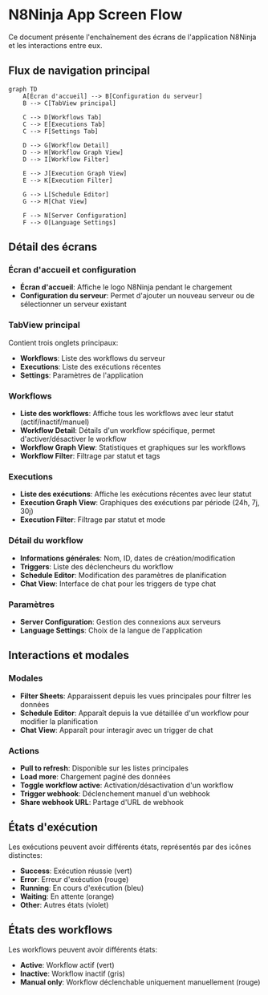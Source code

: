# N8Ninja App Screen Flow

Ce document présente l'enchaînement des écrans de l'application N8Ninja et les interactions entre eux.

## Flux de navigation principal

```mermaid
graph TD
    A[Écran d'accueil] --> B[Configuration du serveur]
    B --> C[TabView principal]
    
    C --> D[Workflows Tab]
    C --> E[Executions Tab]
    C --> F[Settings Tab]
    
    D --> G[Workflow Detail]
    D --> H[Workflow Graph View]
    D --> I[Workflow Filter]
    
    E --> J[Execution Graph View]
    E --> K[Execution Filter]
    
    G --> L[Schedule Editor]
    G --> M[Chat View]
    
    F --> N[Server Configuration]
    F --> O[Language Settings]
```

## Détail des écrans

### Écran d'accueil et configuration
- **Écran d'accueil**: Affiche le logo N8Ninja pendant le chargement
- **Configuration du serveur**: Permet d'ajouter un nouveau serveur ou de sélectionner un serveur existant

### TabView principal
Contient trois onglets principaux:
- **Workflows**: Liste des workflows du serveur
- **Executions**: Liste des exécutions récentes
- **Settings**: Paramètres de l'application

### Workflows
- **Liste des workflows**: Affiche tous les workflows avec leur statut (actif/inactif/manuel)
- **Workflow Detail**: Détails d'un workflow spécifique, permet d'activer/désactiver le workflow
- **Workflow Graph View**: Statistiques et graphiques sur les workflows
- **Workflow Filter**: Filtrage par statut et tags

### Executions
- **Liste des exécutions**: Affiche les exécutions récentes avec leur statut
- **Execution Graph View**: Graphiques des exécutions par période (24h, 7j, 30j)
- **Execution Filter**: Filtrage par statut et mode

### Détail du workflow
- **Informations générales**: Nom, ID, dates de création/modification
- **Triggers**: Liste des déclencheurs du workflow
- **Schedule Editor**: Modification des paramètres de planification
- **Chat View**: Interface de chat pour les triggers de type chat

### Paramètres
- **Server Configuration**: Gestion des connexions aux serveurs
- **Language Settings**: Choix de la langue de l'application

## Interactions et modales

### Modales
- **Filter Sheets**: Apparaissent depuis les vues principales pour filtrer les données
- **Schedule Editor**: Apparaît depuis la vue détaillée d'un workflow pour modifier la planification
- **Chat View**: Apparaît pour interagir avec un trigger de chat

### Actions
- **Pull to refresh**: Disponible sur les listes principales
- **Load more**: Chargement paginé des données
- **Toggle workflow active**: Activation/désactivation d'un workflow
- **Trigger webhook**: Déclenchement manuel d'un webhook
- **Share webhook URL**: Partage d'URL de webhook

## États d'exécution
Les exécutions peuvent avoir différents états, représentés par des icônes distinctes:
- **Success**: Exécution réussie (vert)
- **Error**: Erreur d'exécution (rouge)
- **Running**: En cours d'exécution (bleu)
- **Waiting**: En attente (orange)
- **Other**: Autres états (violet)

## États des workflows
Les workflows peuvent avoir différents états:
- **Active**: Workflow actif (vert)
- **Inactive**: Workflow inactif (gris)
- **Manual only**: Workflow déclenchable uniquement manuellement (rouge)

